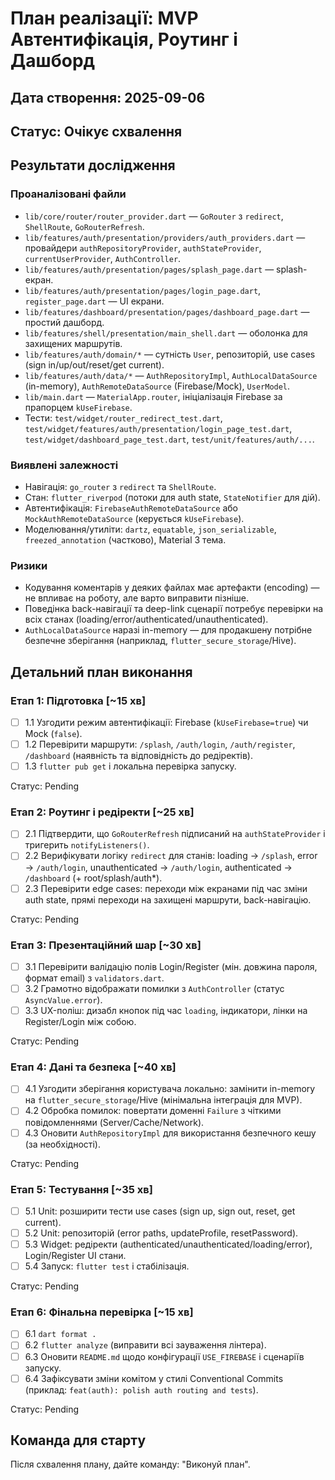 # План реалізації: MVP Автентифікація, Роутинг і Дашборд
## Дата створення: 2025-09-06
## Статус: Очікує схвалення

## Результати дослідження
### Проаналізовані файли
- `lib/core/router/router_provider.dart` — `GoRouter` з `redirect`, `ShellRoute`, `GoRouterRefresh`.
- `lib/features/auth/presentation/providers/auth_providers.dart` — провайдери `authRepositoryProvider`, `authStateProvider`, `currentUserProvider`, `AuthController`.
- `lib/features/auth/presentation/pages/splash_page.dart` — splash-екран.
- `lib/features/auth/presentation/pages/login_page.dart`, `register_page.dart` — UI екрани.
- `lib/features/dashboard/presentation/pages/dashboard_page.dart` — простий дашборд.
- `lib/features/shell/presentation/main_shell.dart` — оболонка для захищених маршрутів.
- `lib/features/auth/domain/*` — сутність `User`, репозиторій, use cases (sign in/up/out/reset/get current).
- `lib/features/auth/data/*` — `AuthRepositoryImpl`, `AuthLocalDataSource` (in-memory), `AuthRemoteDataSource` (Firebase/Mock), `UserModel`.
- `lib/main.dart` — `MaterialApp.router`, ініціалізація Firebase за прапорцем `kUseFirebase`.
- Тести: `test/widget/router_redirect_test.dart`, `test/widget/features/auth/presentation/login_page_test.dart`, `test/widget/dashboard_page_test.dart`, `test/unit/features/auth/...`.

### Виявлені залежності
- Навігація: `go_router` з `redirect` та `ShellRoute`.
- Стан: `flutter_riverpod` (потоки для auth state, `StateNotifier` для дій).
- Автентифікація: `FirebaseAuthRemoteDataSource` або `MockAuthRemoteDataSource` (керується `kUseFirebase`).
- Моделювання/утиліти: `dartz`, `equatable`, `json_serializable`, `freezed_annotation` (частково), Material 3 тема.

### Ризики
- Кодування коментарів у деяких файлах має артефакти (encoding) — не впливає на роботу, але варто виправити пізніше.
- Поведінка back-навігації та deep-link сценарії потребує перевірки на всіх станах (loading/error/authenticated/unauthenticated).
- `AuthLocalDataSource` наразі in-memory — для продакшену потрібне безпечне зберігання (наприклад, `flutter_secure_storage`/Hive).

## Детальний план виконання

### Етап 1: Підготовка [~15 хв]
- [ ] 1.1 Узгодити режим автентифікації: Firebase (`kUseFirebase=true`) чи Mock (`false`).
- [ ] 1.2 Перевірити маршрути: `/splash`, `/auth/login`, `/auth/register`, `/dashboard` (наявність та відповідність до редіректів).
- [ ] 1.3 `flutter pub get` і локальна перевірка запуску.

Статус: Pending

### Етап 2: Роутинг і редіректи [~25 хв]
- [ ] 2.1 Підтвердити, що `GoRouterRefresh` підписаний на `authStateProvider` і тригерить `notifyListeners()`.
- [ ] 2.2 Верифікувати логіку `redirect` для станів: loading → `/splash`, error → `/auth/login`, unauthenticated → `/auth/login`, authenticated → `/dashboard` (+ root/splash/auth*).
- [ ] 2.3 Перевірити edge cases: переходи між екранами під час зміни auth state, прямі переходи на захищені маршрути, back-навігацію.

Статус: Pending

### Етап 3: Презентаційний шар [~30 хв]
- [ ] 3.1 Перевірити валідацію полів Login/Register (мін. довжина пароля, формат email) з `validators.dart`.
- [ ] 3.2 Грамотно відображати помилки з `AuthController` (статус `AsyncValue.error`).
- [ ] 3.3 UX-поліш: дизабл кнопок під час `loading`, індикатори, лінки на Register/Login між собою.

Статус: Pending

### Етап 4: Дані та безпека [~40 хв]
- [ ] 4.1 Узгодити зберігання користувача локально: замінити in-memory на `flutter_secure_storage`/Hive (мінімальна інтеграція для MVP).
- [ ] 4.2 Обробка помилок: повертати доменні `Failure` з чіткими повідомленнями (Server/Cache/Network).
- [ ] 4.3 Оновити `AuthRepositoryImpl` для використання безпечного кешу (за необхідності).

Статус: Pending

### Етап 5: Тестування [~35 хв]
- [ ] 5.1 Unit: розширити тести use cases (sign up, sign out, reset, get current).
- [ ] 5.2 Unit: репозиторій (error paths, updateProfile, resetPassword).
- [ ] 5.3 Widget: редіректи (authenticated/unauthenticated/loading/error), Login/Register UI стани.
- [ ] 5.4 Запуск: `flutter test` і стабілізація.

Статус: Pending

### Етап 6: Фінальна перевірка [~15 хв]
- [ ] 6.1 `dart format .`
- [ ] 6.2 `flutter analyze` (виправити всі зауваження лінтера).
- [ ] 6.3 Оновити `README.md` щодо конфігурації `USE_FIREBASE` і сценаріїв запуску.
- [ ] 6.4 Зафіксувати зміни комітом у стилі Conventional Commits (приклад: `feat(auth): polish auth routing and tests`).

Статус: Pending

## Команда для старту
Після схвалення плану, дайте команду: "Виконуй план".
